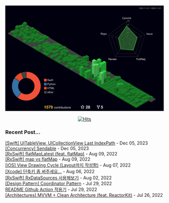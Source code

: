 
<div align="center"> 

![](./profile-3d-contrib/profile-night-green.svg)

[![Hits](https://hits.seeyoufarm.com/api/count/incr/badge.svg?url=https%3A%2F%2Fgithub.com%2Fyim2627%2Fhit-counter&count_bg=%2379C83D&title_bg=%23555555&icon=github.svg&icon_color=%23E7E7E7&title=hits&edge_flat=false)](https://hits.seeyoufarm.com)

</div>

### Recent Post...

[[Swift] UITableView, UICollectionView Last IndexPath](https://limjs-dev.tistory.com/142) - Dec 05, 2023<br>
[[Concurrency] Sendable](https://limjs-dev.tistory.com/141) - Dec 05, 2023<br>
[[RxSwift] flatMapLatest (feat. flatMap)](https://limjs-dev.tistory.com/140) - Aug 09, 2022<br>
[[RxSwift] map vs flatMap](https://limjs-dev.tistory.com/139) - Aug 09, 2022<br>
[[iOS] View Drawing Cycle (Layout까지 작성함)](https://limjs-dev.tistory.com/138) - Aug 07, 2022<br>
[[Xcode] 단축키 좀 써주세요...](https://limjs-dev.tistory.com/137) - Aug 06, 2022<br>
[[RxSwift] RxDataSources 사용해보기](https://limjs-dev.tistory.com/136) - Aug 02, 2022<br>
[[Design Pattern] Coordinator Pattern](https://limjs-dev.tistory.com/135) - Jul 29, 2022<br>
[README Github Action 적용기](https://limjs-dev.tistory.com/134) - Jul 29, 2022<br>
[[Architectures] MVVM + Clean Architecture (feat. ReactorKit)](https://limjs-dev.tistory.com/133) - Jul 26, 2022<br>
